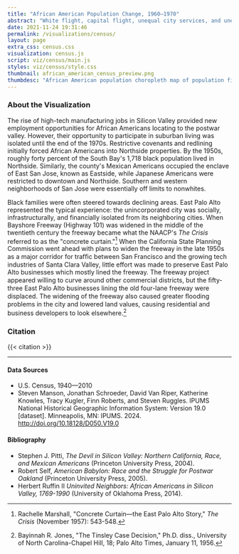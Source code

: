 ```yaml
---
title: "African American Population Change, 1960—1970"
abstract: "White flight, capital flight, unequal city services, and unequal access to the housing market isolated African American families to Northside, East San Jose, downtown Palo Alto, Barron Park, East Palo Alto, and Sunnyhills."
date: 2021-11-24 19:31:46
permalink: /visualizations/census/
layout: page
extra_css: census.css
visualization: census.js
script: viz/census/main.js
styles: viz/census/style.css
thumbnail: african_american_census_preview.png
thumbdesc: "African American population choropleth map of population figures."
---
```


 <link rel="stylesheet" href="https://unpkg.com/leaflet@1.9.4/dist/leaflet.css" integrity="sha256-p4NxAoJBhIIN+hmNHrzRCf9tD/miZyoHS5obTRR9BMY=" crossorigin="" />
<script src="https://unpkg.com/leaflet@1.9.4/dist/leaflet.js" integrity="sha256-20nQCchB9co0qIjJZRGuk2/Z9VM+kNiyxNV1lvTlZBo=" crossorigin=""></script>

<div id="map"></div>

  <div class="container mx-auto">

### About the Visualization
  
The rise of high-tech manufacturing jobs in Silicon Valley provided new employment opportunities for African Americans locating to the postwar valley. However, their opportunity to participate in suburban living was isolated until the end of the 1970s. Restrictive covenants and redlining initially forced African Americans into Northside properties. By the 1950s, roughly forty percent of the South Bay's 1,718 black population lived in Northside. Similarly, the county's Mexican Americans occupied the enclave of East San Jose, known as Eastside, while Japanese Americans were restricted to downtown and Northside. Southern and western neighborhoods of San Jose were essentially off limits to nonwhites.
  
Black families were often steered towards declining areas. East Palo Alto represented the typical experience: the unincorporated city was socially, infrastructurally, and financially isolated from its neighboring cities. When Bayshore Freeway (Highway 101) was widened in the middle of the twentieth century the freeway became what the NAACP's *The Crisis* referred to as the "concrete curtain."[^1] When the California State Planning Commission went ahead with plans to widen the freeway in the late 1950s as a major corridor for trafﬁc between San Francisco and the growing tech industries of Santa Clara Valley, little effort was made to preserve East Palo Alto businesses which mostly lined the freeway. The freeway project appeared willing to curve around other commercial districts, but the ﬁfty-three East Palo Alto businesses lining the old four-lane freeway were displaced. The widening of the freeway also caused greater ﬂooding problems in the city and lowered land values, causing residential and business developers to look elsewhere.[^2]
  
[^1]: Rachelle Marshall, "Concrete Curtain—the East Palo Alto Story," *The Crisis* (November 1957): 543-548.

[^2]: Bayinnah R. Jones, "The Tinsley Case Decision," Ph.D. diss., University of North Carolina-Chapel Hill, 18; Palo Alto Times, January 11, 1956.

### Citation
  
{{< citation >}}
  
  <hr>
    
  #### Data Sources

- U.S. Census, 1940&#8212;2010
- Steven Manson, Jonathan Schroeder, David Van Riper, Katherine Knowles, Tracy Kugler, Finn Roberts, and Steven Ruggles. IPUMS National Historical Geographic Information System: Version 19.0 [dataset]. Minneapolis, MN: IPUMS. 2024. <http://doi.org/10.18128/D050.V19.0>
  
 #### Bibliography

- Stephen J. Pitti, *The Devil in Silicon Valley: Northern California, Race, and Mexican Americans* (Princeton University Press, 2004).
- Robert Self, *American Babylon: Race and the Struggle for Postwar Oakland* (Princeton University Press, 2005).
- Herbert Ruffin II *Uninvited Neighbors: African Americans in Silicon Valley, 1769-1990* (University of Oklahoma Press, 2014).